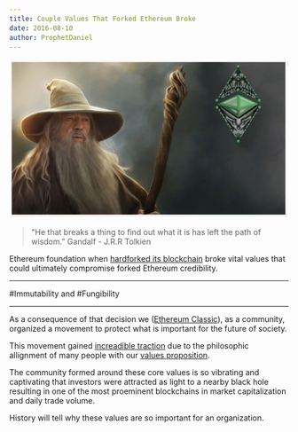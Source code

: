 ```yaml
---
title: Couple Values That Forked Ethereum Broke
date: 2016-08-10
author: ProphetDaniel
---
```


![Ethereum Classic's vision](./ZUUnHcH.png "Gandalf at Ethereum Classic")
> "He that breaks a thing to find out what it is has left the path of wisdom."
Gandalf - J.R.R Tolkien

Ethereum foundation when [hardforked its blockchain](http://qz.com/730004/everything-you-need-to-know-about-the-ethereum-hard-fork/) broke vital values that could ultimately compromise forked Ethereum credibility.

___________________________
#Immutability and #Fungibility
___________________________

As a consequence of that decision we ([Ethereum Classic](https://ethereumclassic.org)), as a community, organized a movement to protect what is important for the future of society.

This movement gained [increadible traction](http://www.livebitcoinnews.com/ethereum-classic-overtakes-ripple-and-steem/) due to the philosophic allignment of many people with our [values proposition](https://github.com/ethereumclassic/README/issues/33).

The community formed around these core values is so vibrating and captivating that investors were attracted as light to a nearby black hole resulting in one of the most proeminent blockchains in market capitalization and daily trade volume.

History will tell why these values are so important for an organization.